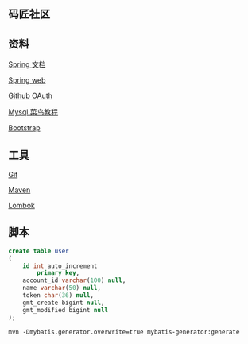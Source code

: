 ## 码匠社区

## 资料
[Spring 文档](https://spring.io/guides)

[Spring web](https://spring.io/guides/gs/serving-web-content/)

[Github OAuth](https://developer.github.com/apps/building-github-apps/creating-a-github-app/)

[Mysql 菜鸟教程](https://www.runoob.com/mysql/mysql-tutorial.html)

[Bootstrap](https://v3.bootcss.com/)
## 工具
[Git](https://git-scm.com/downloads)

[Maven](https://mvnrepository.com/)

[Lombok](https://projectlombok.org/)

## 脚本
```sql
create table user
(
	id int auto_increment
		primary key,
	account_id varchar(100) null,
	name varchar(50) null,
	token char(36) null,
	gmt_create bigint null,
	gmt_modified bigint null
);
```
```text
mvn -Dmybatis.generator.overwrite=true mybatis-generator:generate
```

